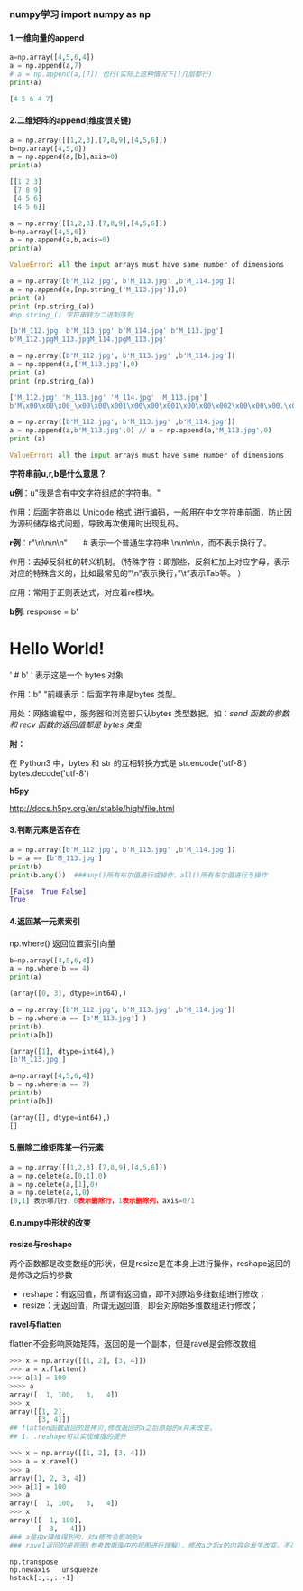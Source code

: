 ### numpy学习 import numpy as np

#### 1.一维向量的append

```python
a=np.array([4,5,6,4])
a = np.append(a,7)
# a = np.append(a,[7]) 也行(实际上这种情况下[]几层都行)
print(a)

[4 5 6 4 7]
```



#### 2.二维矩阵的append(维度很关键)

```python
a = np.array([[1,2,3],[7,8,9],[4,5,6]])
b=np.array([4,5,6])
a = np.append(a,[b],axis=0)
print(a)

[[1 2 3]
 [7 8 9]
 [4 5 6]
 [4 5 6]]
```

```python
a = np.array([[1,2,3],[7,8,9],[4,5,6]])
b=np.array([4,5,6])
a = np.append(a,b,axis=0)
print(a)

ValueError: all the input arrays must have same number of dimensions
```

```python
a = np.array([b'M_112.jpg', b'M_113.jpg' ,b'M_114.jpg'])
a = np.append(a,[np.string_('M_113.jpg')],0)
print (a)
print (np.string_(a))
#np.string_() 字符串转为二进制序列

[b'M_112.jpg' b'M_113.jpg' b'M_114.jpg' b'M_113.jpg']
b'M_112.jpgM_113.jpgM_114.jpgM_113.jpg'
```

```python
a = np.array([b'M_112.jpg', b'M_113.jpg' ,b'M_114.jpg'])
a = np.append(a,['M_113.jpg'],0)
print (a)
print (np.string_(a))

['M_112.jpg' 'M_113.jpg' 'M_114.jpg' 'M_113.jpg']
b'M\x00\x00\x00_\x00\x00\x001\x00\x00\x001\x00\x00\x002\x00\x00\x00.\x00\x00\x00j\x00\x00\x00p\x00\x00\x00g\x00\x00\x00M\x00\x00\x00_\x00\x00\x001\x00\x00\x001\x00\x00\x003\x00\x00\x00.\x00\x00\x00j\x00\x00\x00p\x00\x00\x00g\x00\x00\x00M\x00\x00\x00_\x00\x00\x001\x00\x00\x001\x00\x00\x004\x00\x00\x00.\x00\x00\x00j\x00\x00\x00p\x00\x00\x00g\x00\x00\x00M\x00\x00\x00_\x00\x00\x001\x00\x00\x001\x00\x00\x003\x00\x00\x00.\x00\x00\x00j\x00\x00\x00p\x00\x00\x00g'
```

```python
a = np.array([b'M_112.jpg', b'M_113.jpg' ,b'M_114.jpg'])
a = np.append(a,b'M_113.jpg',0) // a = np.append(a,'M_113.jpg',0)
print (a)

ValueError: all the input arrays must have same number of dimensions
```



**字符串前u,r,b是什么意思？**

**u例**：u"我是含有中文字符组成的字符串。"

作用：后面字符串以 Unicode 格式 进行编码，一般用在中文字符串前面，防止因为源码储存格式问题，导致再次使用时出现乱码。

**r例**：r"\n\n\n\n”　　# 表示一个普通生字符串 \n\n\n\n，而不表示换行了。

作用：去掉反斜杠的转义机制。（特殊字符：即那些，反斜杠加上对应字母，表示对应的特殊含义的，比如最常见的”\n”表示换行，”\t”表示Tab等。 ）

应用：常用于正则表达式，对应着re模块。

**b例**: response = b'<h1>Hello World!</h1>'   # b' ' 表示这是一个 bytes 对象

作用：b" "前缀表示：后面字符串是bytes 类型。

用处：网络编程中，服务器和浏览器只认bytes 类型数据。如：*send 函数的参数和 recv 函数的返回值都是 bytes 类型*

**附：**

在 Python3 中，bytes 和 str 的互相转换方式是
str.encode('utf-8')
bytes.decode('utf-8')



**h5py**

 http://docs.h5py.org/en/stable/high/file.html 

#### 3.判断元素是否存在

```python
a = np.array([b'M_112.jpg', b'M_113.jpg' ,b'M_114.jpg'])
b = a == [b'M_113.jpg']
print(b)
print(b.any())  ###any()所有布尔值进行或操作，all()所有布尔值进行与操作

[False  True False]
True
```

#### 4.返回某一元素索引

np.where() 返回位置索引向量

```python
b=np.array([4,5,6,4])
a = np.where(b == 4)
print(a)

(array([0, 3], dtype=int64),)
```

```python
a = np.array([b'M_112.jpg', b'M_113.jpg' ,b'M_114.jpg'])
b = np.where(a == [b'M_113.jpg'] )
print(b)
print(a[b])

(array([1], dtype=int64),)
[b'M_113.jpg']
```

```python
a=np.array([4,5,6,4])
b = np.where(a == 7)
print(b)
print(a[b])

(array([], dtype=int64),)
[]
```

#### 5.删除二维矩阵某一行元素

```python
a = np.array([[1,2,3],[7,8,9],[4,5,6]])
a = np.delete(a,[0,1],0)
a = np.delete(a,[1],0)
a = np.delete(a,1,0)
[0,1] 表示哪几行，0表示删除行，1表示删除列，axis=0/1
```



#### 6.numpy中形状的改变

**resize与reshape**

 两个函数都是改变数组的形状，但是resize是在本身上进行操作，reshape返回的是修改之后的参数 

- reshape：有返回值，所谓有返回值，即不对原始多维数组进行修改；
- resize：无返回值，所谓无返回值，即会对原始多维数组进行修改；

 **ravel与flatten**

 flatten不会影响原始矩阵，返回的是一个副本，但是ravel是会修改数组 

```python
>>> x = np.array([[1, 2], [3, 4]])
>>> a = x.flatten()
>>> a[1] = 100
>>>> a
array([  1, 100,   3,   4])
>>> x
array([[1, 2],
       [3, 4]]) 
## flatten函数返回的是拷贝,修改返回的a之后原始的x并未改变。
## 1. .reshape可以实现维度的提升
```

```python
>>> x = np.array([[1, 2], [3, 4]])
>>> a = x.ravel()
>>> a
array([1, 2, 3, 4])
>>> a[1] = 100
>>> a
array([  1, 100,   3,   4])
>>> x
array([[  1, 100],
       [  3,   4]])  
### a是由x降维得到的，对a修改会影响到x
### ravel返回的是视图(参考数据库中的视图进行理解)，修改a之后x的内容会发生改变。不过注意a已经变为一维的了，x还是二维的，a只是将x的数据以不同的方式进行呈现。
```



~~~
np.transpose
np.newaxis   unsqueeze
hstack[:,:,::-1]
~~~

